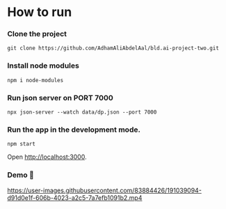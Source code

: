 # How to run

### Clone the project 
```
git clone https://github.com/AdhamAliAbdelAal/bld.ai-project-two.git
```
### Install node modules
```
npm i node-modules
```
### Run json server on PORT 7000
```
npx json-server --watch data/dp.json --port 7000
```
### Run the app in the development mode.
```
npm start
```
Open [http://localhost:3000](http://localhost:3000).
### Demo :movie_camera:
https://user-images.githubusercontent.com/83884426/191039094-d91d0e1f-606b-4023-a2c5-7a7efb1091b2.mp4
